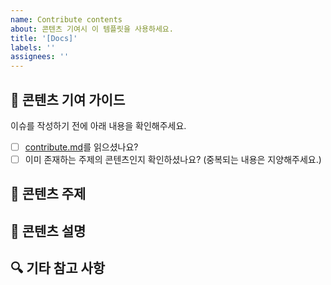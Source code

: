 ```yaml
---
name: Contribute contents
about: 콘텐츠 기여시 이 템플릿을 사용하세요.
title: '[Docs]'
labels: ''
assignees: ''
---
```


## 👀 콘텐츠 기여 가이드

이슈를 작성하기 전에 아래 내용을 확인해주세요.

- [ ] [contribute.md]('https://github.com/delook-dev/delook/contribute.md')를 읽으셨나요?
- [ ] 이미 존재하는 주제의 콘텐츠인지 확인하셨나요? (중복되는 내용은 지양해주세요.)

## 📌 콘텐츠 주제

<!-- "[카테고리] 주제" 형식으로 작성해주세요.
(예: "[cs] 데이터 구조의 스택(Stack)" ) -->

## 📖 콘텐츠 설명

<!-- 콘텐츠에 대한 설명을 간결하게 적어주세요.
(예: 이 문서는 데이터 구조 중 하나인 스택(Stack)에 대해 설명합니다. ) -->

## 🔍 기타 참고 사항

<!-- 기타 전달하고 싶은 내용이 있다면 작성해주세요.  -->
